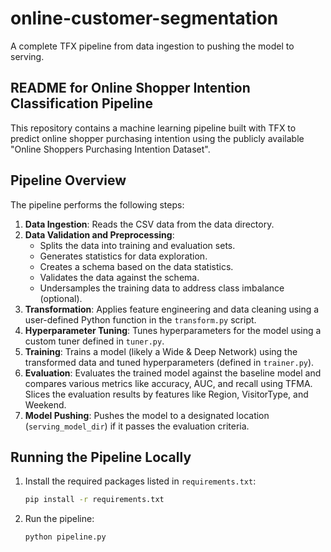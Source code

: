 # online-customer-segmentation
A complete TFX pipeline from data ingestion to pushing the model to serving.

## README for Online Shopper Intention Classification Pipeline
This repository contains a machine learning pipeline built with TFX to predict online shopper purchasing intention using the publicly available "Online Shoppers Purchasing Intention Dataset".

## Pipeline Overview
The pipeline performs the following steps:

1. **Data Ingestion**: Reads the CSV data from the data directory.
2. **Data Validation and Preprocessing**:
   - Splits the data into training and evaluation sets.
   - Generates statistics for data exploration.
   - Creates a schema based on the data statistics.
   - Validates the data against the schema.
   - Undersamples the training data to address class imbalance (optional).
3. **Transformation**: Applies feature engineering and data cleaning using a user-defined Python function in the `transform.py` script.
4. **Hyperparameter Tuning**: Tunes hyperparameters for the model using a custom tuner defined in `tuner.py`.
5. **Training**: Trains a model (likely a Wide & Deep Network) using the transformed data and tuned hyperparameters (defined in `trainer.py`).
6. **Evaluation**: Evaluates the trained model against the baseline model and compares various metrics like accuracy, AUC, and recall using TFMA. Slices the evaluation results by features like Region, VisitorType, and Weekend.
7. **Model Pushing**: Pushes the model to a designated location (`serving_model_dir`) if it passes the evaluation criteria.

## Running the Pipeline Locally


1. Install the required packages listed in `requirements.txt`:
    ```bash
    pip install -r requirements.txt
    ```

2. Run the pipeline:
    ```bash
    python pipeline.py
    ```
